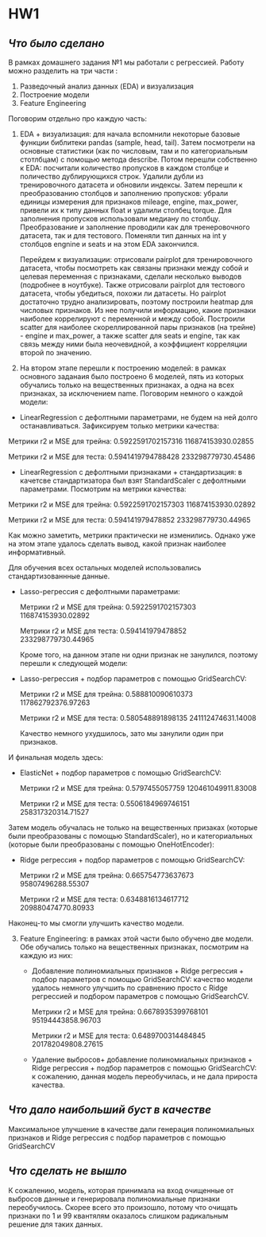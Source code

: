 # HW1

## *Что было сделано*

В рамках  домашнего задания №1 мы работали с регрессией. Работу можно разделить на три части :
1. Разведочный анализ данных (EDA) и визуализация
2. Построение модели
3. Feature Engineering

Поговорим отдельно про каждую часть:

1. EDA + визуализация: для начала вспомнили некоторые базовые функции библитеки pandas (sample, head, tail). Затем посмотрели на основные статистики (как по числовым, там и по категориальным стотлбцам) с помощью метода describe. Потом перешли собственно к EDA: посчитали количество пропусков в каждом столбце и поличество дублирующихся строк. Удалили дубли из тренировочного датасета и обновили индексы. Затем перешли к преобразованию столбцов и заполнению пропусков: убрали единицы измерения для признаков mileage, engine, max_power, привели их к типу данных float и удалили столбец torque. Для заполнения пропусков использовали медиану по столбцу. Преобразование и заполнение проводили как для тренеровочного датасета, так и для тестового. Поменяли тип данных на int у столбцов engnine и seats и на этом EDA закончился.

   Перейдем к визуализации: отрисовали pairplot для тренировочного датасета, чтобы посмотреть как связаны признаки между собой и целевая переменная с признаками, сделали несколько выводов (подробнее в ноутбуке). Также отрисовали pairplot    для тестового датасета, чтобы убедиться, похожи ли датасеты. Но pairplot достаточно трудно анализировать, поэтому построили heatmap для числовых признаков. Из нее получили информацию, какие признаки наиболее коррелируют с переменной и    между собой. Построили scatter для наиболее скореллированной пары признаков (на трейне) - engine и max_power, а также scatter для seats и engine, так как связь между ними была неочевидной, а коэффициент корреляции второй по значению.

2. На втором этапе перешли к построению моделей: в рамках основного заданаия было построено 6 моделей, пять из которых обучались только на вещественных признаках, а одна на всех признаках, за исключением name. Поговорим немного о каждой модели:
   
  - LinearRegression с дефолтными параметрами, не будем на ней долго останавливаться. Зафиксируем только метрики качества:
    
   Метрики r2 и MSE для трейна: 0.5922591702157316 116874153930.02855

   Метрики r2 и MSE для теста: 0.5941419794788428 233298779730.45486
   
  - LinearRegression с дефолтными признаками + стандартизация: в качетсве стандартизатора был взят StandardScaler с дефолтными параметрами. Посмотрим на метрики качества:

   Метрики r2 и MSE для трейна: 0.5922591702157303 116874153930.02892

   Метрики r2 и MSE для теста: 0.594141979478852 233298779730.44965

   Как можно заметить, метрики практически не изменились. Однако уже на этом этапе удалось сделать вывод, какой признак наиболее информативный.

Для обучения всех остальных моделей использовались стандартизованнные данные.

   - Lasso-регрессия с дефолтными параметрами:

     Метрики r2 и MSE для трейна: 0.5922591702157303 116874153930.02892
 
     Метрики r2 и MSE для теста: 0.594141979478852 233298779730.44965

     Кроме того, на данном этапе ни одни признак не занулился, поэтому перешли к следующей модели:
     
   - Lasso-регрессия + подбор параметров с помощью GridSearchCV:

     Метрики r2 и MSE для трейна: 0.588810090610373 117862792376.97263
     
     Метрики r2 и MSE для теста: 0.580548891898135 241112474631.14008

     Качество немного ухудшилось, зато мы занулили один при признаков.

И финальная модель здесь:
   - ElasticNet + подбор параметров с помощью GridSearchCV:

     Метрики r2 и MSE для трейна: 0.5797455057759 120461049911.83008
     
     Метрики r2 и MSE для теста: 0.5506184969746151 258317320314.71527

Затем модель обучалась не только на вещественных призаках (которые были преобразованы с помощью StandardScaler), но и категориальных (которые были преобразованы с помощью OneHotEncoder):
   - Ridge регрессия + подбор параметров с помощью GridSearchCV:
     
      Метрики r2 и MSE для трейна: 0.665754773637673 95807496288.55307
   
      Метрики r2 и MSE для теста: 0.6348816134617712 209880474770.80933
   
Наконец-то мы смогли улучшить качество модели.

3. Feature Engineering: в рамках этой части было обучено две модели. Обе обучались только на вещественных признаках, посмотрим на каждую из них:
   
   - Добавление полиномиальных признаков + Ridge регрессия + подбор параметров с помощью GridSearchCV: качество модели удалось немного улучшить по сравнению просто с Ridge регрессией и подбором параметров с помощью GridSearchCV.
        
        Метрики r2 и MSE для трейна: 0.6678935399768101 95194443858.96703
        
        Метрики r2 и MSE для теста: 0.6489700314484845 201782049808.27615
        
   - Удаление выбросов+ добавление полиномиальных признаков + Ridge регрессия + подбор параметров с помощью GridSearchCV: к сожалению, данная модель переобучилась, и не дала прироста качества.
## *Что дало наибольший буст в качестве*

Максимальное улучшение в качестве дали генерация полиномиальных признаков и Ridge регрессия с подбор параметров с помощью GridSearchCV

## *Что сделать не вышло*

К сожалению, модель, которая принимала на вход очищенные от выбросов данные и генерировала полиномиальные признаки переобучилось. Скорее всего это произошло, потому что очищать признаки по 1 и 99 квантялям оказалось слишком радикальным решение для таких данных. 

